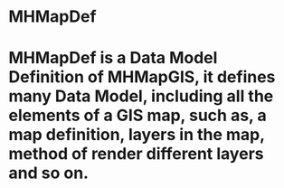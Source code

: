 # MHMapDef
# MHMapDef is a Data Model Definition of MHMapGIS, it defines many Data Model, including all the elements of a GIS map, such as, a map definition, layers in the map, method of render different layers and so on.

